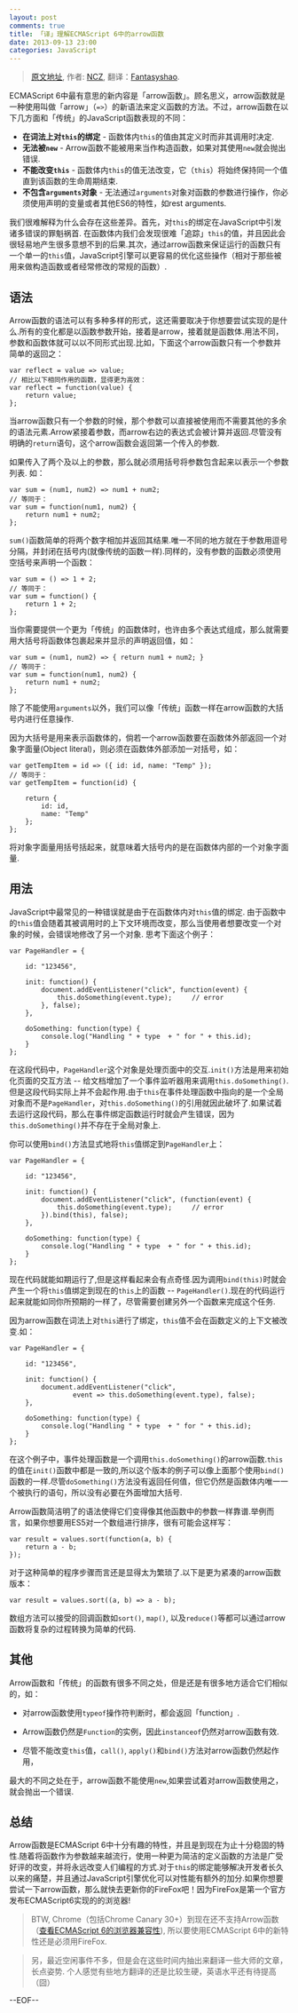 ```yaml
---
layout: post
comments: true
title: 「译」理解ECMAScript 6中的arrow函数
date: 2013-09-13 23:00
categories: JavaScript
---
```


> [原文地址](http://www.nczonline.net/blog/2013/09/10/understanding-ecmascript-6-arrow-functions/?utm_source=feedburner&utm_medium=feed&utm_campaign=Feed%3A+nczonline+%28NCZOnline+-+The+Official+Web+Site+of+Nicholas+C.+Zakas%29), 作者: [NCZ](http://www.nczonline.net), 翻译：[Fantasyshao](http://www.shaofantasy.cn).

ECMAScript 6中最有意思的新内容是「arrow函数」。顾名思义，arrow函数就是一种使用叫做「arrow」（`=>`）的新语法来定义函数的方法。不过，arrow函数在以下几方面和「传统」的JavaScript函数表现的不同：

* **在词法上对`this`的绑定** - 函数体内`this`的值由其定义时而非其调用时决定.
* **无法被`new`** - Arrow函数不能被用来当作构造函数，如果对其使用`new`就会抛出错误.
* **不能改变`this`** - 函数体内`this`的值无法改变，它（`this`）将始终保持同一个值直到该函数的生命周期结束.
* **不包含`arguments`对象** - 无法通过`arguments`对象对函数的参数进行操作，你必须使用声明的变量或者其他ES6的特性，如rest arguments.

我们很难解释为什么会存在这些差异。首先，对`this`的绑定在JavaScript中引发诸多错误的罪魁祸首. 在函数体内我们会发现很难「追踪」`this`的值，并且因此会很轻易地产生很多意想不到的后果.其次，通过arrow函数来保证运行的函数只有一个单一的`this`值，JavaScript引擎可以更容易的优化这些操作（相对于那些被用来做构造函数或者经常修改的常规的函数）.

## 语法

Arrow函数的语法可以有多种多样的形式，这还需要取决于你想要尝试实现的是什么.所有的变化都是以函数参数开始，接着是arrow，接着就是函数体.用法不同，参数和函数体就可以以不同形式出现.比如，下面这个arrow函数只有一个参数并简单的返回之：


    var reflect = value => value;
    // 相比以下相同作用的函数，显得更为高效：
    var reflect = function(value) {
        return value;
    };

当arrow函数只有一个参数的时候，那个参数可以直接被使用而不需要其他的多余的语法元素.Arrow紧接着参数，而arrow右边的表达式会被计算并返回.尽管没有明确的`return`语句，这个arrow函数会返回第一个传入的参数.

如果传入了两个及以上的参数，那么就必须用括号将参数包含起来以表示一个参数列表. 如：

    var sum = (num1, num2) => num1 + num2;
    // 等同于：
    var sum = function(num1, num2) {
        return num1 + num2;
    };

`sum()`函数简单的将两个数字相加并返回其结果.唯一不同的地方就在于参数用逗号分隔，并封闭在括号内(就像传统的函数一样).同样的，没有参数的函数必须使用空括号来声明一个函数：


    var sum = () => 1 + 2;
    // 等同于：
    var sum = function() {
        return 1 + 2;
    };

当你需要提供一个更为「传统」的函数体时，也许由多个表达式组成，那么就需要用大括号将函数体包裹起来并显示的声明返回值，如：


    var sum = (num1, num2) => { return num1 + num2; }
    // 等同于：
    var sum = function(num1, num2) {
        return num1 + num2;
    };

除了不能使用`arguments`以外，我们可以像「传统」函数一样在arrow函数的大括号内进行任意操作.

因为大括号是用来表示函数体的，倘若一个arrow函数要在函数体外部返回一个对象字面量(Object literal)，则必须在函数体外部添加一对括号，如：


    var getTempItem = id => ({ id: id, name: "Temp" });
    // 等同于：
    var getTempItem = function(id) {

        return {
            id: id,
            name: "Temp"
        };
    };

将对象字面量用括号括起来，就意味着大括号内的是在函数体内部的一个对象字面量.

## 用法

JavaScript中最常见的一种错误就是由于在函数体内对`this`值的绑定. 由于函数中的`this`值会随着其被调用时的上下文环境而改变，那么当使用者想要改变一个对象的时候，会错误地修改了另一个对象. 思考下面这个例子：


    var PageHandler = {

        id: "123456",

        init: function() {
            document.addEventListener("click", function(event) {
                this.doSomething(event.type);     // error
            }, false);
        },

        doSomething: function(type) {
            console.log("Handling " + type  + " for " + this.id);
        }
    };

在这段代码中，`PageHandler`这个对象是处理页面中的交互.`init()`方法是用来初始化页面的交互方法 -- 给文档增加了一个事件监听器用来调用`this.doSomething()`.但是这段代码实际上并不会起作用.由于`this`在事件处理函数中指向的是一个全局对象而不是`PageHandler`，对`this.doSomething()`的引用就因此破坏了.如果试着去运行这段代码，那么在事件绑定函数运行时就会产生错误，因为`this.doSomething()`并不存在于全局对象上.

你可以使用`bind()`方法显式地将`this`值绑定到`PageHandler`上：


    var PageHandler = {

        id: "123456",

        init: function() {
            document.addEventListener("click", (function(event) {
                this.doSomething(event.type);     // error
            }).bind(this), false);
        },

        doSomething: function(type) {
            console.log("Handling " + type  + " for " + this.id);
        }
    };

现在代码就能如期运行了,但是这样看起来会有点奇怪.因为调用`bind(this)`时就会产生一个将`this`值绑定到现在的`this`上的函数 -- `PageHandler()`.现在的代码运行起来就能如同你所预期的一样了，尽管需要创建另外一个函数来完成这个任务.

因为arrow函数在词法上对`this`进行了绑定，`this`值不会在函数定义的上下文被改变.如：


    var PageHandler = {

        id: "123456",

        init: function() {
            document.addEventListener("click",
                    event => this.doSomething(event.type), false);
        },

        doSomething: function(type) {
            console.log("Handling " + type  + " for " + this.id);
        }
    };

在这个例子中，事件处理函数是一个调用`this.doSomething()`的arrow函数.`this`的值在`init()`函数中都是一致的,所以这个版本的例子可以像上面那个使用`bind()`函数的一样.尽管`doSomething()`方法没有返回任何值，但它仍然是函数体内唯一一个被执行的语句，所以没有必要在外面增加大括号.

Arrow函数简洁明了的语法使得它们变得像其他函数中的参数一样靠谱.举例而言，如果你想要用ES5对一个数组进行排序，很有可能会这样写：


    var result = values.sort(function(a, b) {
        return a - b;
    });

对于这种简单的程序步骤而言还是显得太为繁琐了.以下是更为紧凑的arrow函数版本：

    var result = values.sort((a, b) => a - b);

数组方法可以接受的回调函数如`sort()`, `map()`, 以及`reduce()`等都可以通过arrow函数将复杂的过程转换为简单的代码.

## 其他

Arrow函数和「传统」的函数有很多不同之处，但是还是有很多地方适合它们相似的，如：

* 对arrow函数使用`typeof`操作符判断时，都会返回「function」.

* Arrow函数仍然是`Function`的实例，因此`instanceof`仍然对arrow函数有效.

* 尽管不能改变`this`值，`call()`, `apply()`和`bind()`方法对arrow函数仍然起作用，

最大的不同之处在于，arrow函数不能使用`new`,如果尝试着对arrow函数使用之，就会抛出一个错误.

## 总结

Arrow函数是ECMAScript 6中十分有趣的特性，并且是到现在为止十分稳固的特性.随着将函数作为参数越来越流行，使用一种更为简洁的定义函数的方法是广受好评的改变，并将永远改变人们编程的方式.对于`this`的绑定能够解决开发者长久以来的痛楚，并且通过JavaScript引擎优化可以对性能有额外的加分.如果你想要尝试一下arrow函数，那么就快去更新你的FireFox吧！因为FireFox是第一个官方发布ECMAScript6实现的的浏览器!

> BTW, Chrome（包括Chrome Canary 30+）到现在还不支持Arrow函数 （[查看ECMAScript 6的浏览器兼容性](http://kangax.github.io/es5-compat-table/es6/)), 所以要使用ECMAScript 6中的新特性还是必须用FireFox.

> 另，最近空闲事件不多，但是会在这些时间内抽出来翻译一些大师的文章，长点姿势. 个人感觉有些地方翻译的还是比较生硬，英语水平还有待提高 （囧）

--EOF--